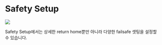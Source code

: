 # Safety Setup

![](PX4Safety.jpg)

Safety Setup에서는 상세한 return home뿐만 아니라 다양한 failsafe 셋팅을 설정할 수 있습니다.